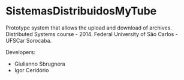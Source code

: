 # SistemasDistribuidosMyTube
Prototype system that allows the upload and download of archives. Distributed Systems course - 2014. 
Federal University of São Carlos - UFSCar Sorocaba.

Developers:

- Giulianno Sbrugnera
- Igor Ceridório
